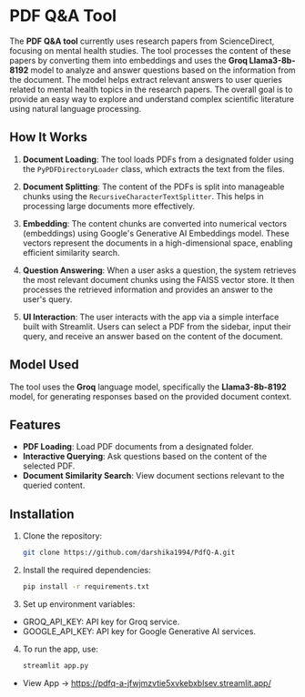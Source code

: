 # PDF Q&A Tool

The **PDF Q&A tool** currently uses research papers from ScienceDirect, focusing on mental health studies. The tool processes the content of these papers by converting them into embeddings and uses the **Groq Llama3-8b-8192** model to analyze and answer questions based on the information from the document. The model helps extract relevant answers to user queries related to mental health topics in the research papers. The overall goal is to provide an easy way to explore and understand complex scientific literature using natural language processing.

## How It Works

1. **Document Loading**: The tool loads PDFs from a designated folder using the `PyPDFDirectoryLoader` class, which extracts the text from the files.
   
2. **Document Splitting**: The content of the PDFs is split into manageable chunks using the `RecursiveCharacterTextSplitter`. This helps in processing large documents more effectively.

3. **Embedding**: The content chunks are converted into numerical vectors (embeddings) using Google's Generative AI Embeddings model. These vectors represent the documents in a high-dimensional space, enabling efficient similarity search.

4. **Question Answering**: When a user asks a question, the system retrieves the most relevant document chunks using the FAISS vector store. It then processes the retrieved information and provides an answer to the user's query.

5. **UI Interaction**: The user interacts with the app via a simple interface built with Streamlit. Users can select a PDF from the sidebar, input their query, and receive an answer based on the content of the document.

## Model Used

The tool uses the **Groq** language model, specifically the **Llama3-8b-8192** model, for generating responses based on the provided document context.

## Features

- **PDF Loading**: Load PDF documents from a designated folder.
- **Interactive Querying**: Ask questions based on the content of the selected PDF.
- **Document Similarity Search**: View document sections relevant to the queried content.

## Installation

1. Clone the repository:
   ```bash
   git clone https://github.com/darshika1994/PdfQ-A.git
   ```
   
2. Install the required dependencies:
   ```bash
   pip install -r requirements.txt
   ```
   
3. Set up environment variables:
  - GROQ_API_KEY: API key for Groq service.
  - GOOGLE_API_KEY: API key for Google Generative AI services.

4. To run the app, use:
   ```bash
   streamlit app.py
   ```

- View App -> https://pdfq-a-jfwjmzvtie5xvkebxblsev.streamlit.app/

